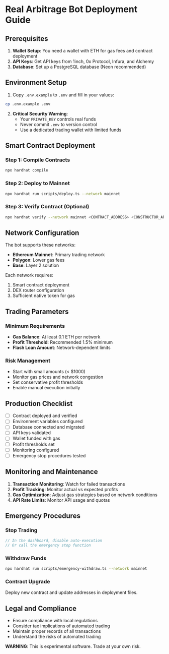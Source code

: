 
# Real Arbitrage Bot Deployment Guide

## Prerequisites

1. **Wallet Setup**: You need a wallet with ETH for gas fees and contract deployment
2. **API Keys**: Get API keys from 1inch, 0x Protocol, Infura, and Alchemy
3. **Database**: Set up a PostgreSQL database (Neon recommended)

## Environment Setup

1. Copy `.env.example` to `.env` and fill in your values:
```bash
cp .env.example .env
```

2. **Critical Security Warning**: 
   - Your `PRIVATE_KEY` controls real funds
   - Never commit `.env` to version control
   - Use a dedicated trading wallet with limited funds

## Smart Contract Deployment

### Step 1: Compile Contracts
```bash
npx hardhat compile
```

### Step 2: Deploy to Mainnet
```bash
npx hardhat run scripts/deploy.ts --network mainnet
```

### Step 3: Verify Contract (Optional)
```bash
npx hardhat verify --network mainnet <CONTRACT_ADDRESS> <CONSTRUCTOR_ARGS>
```

## Network Configuration

The bot supports these networks:
- **Ethereum Mainnet**: Primary trading network
- **Polygon**: Lower gas fees
- **Base**: Layer 2 solution

Each network requires:
1. Smart contract deployment
2. DEX router configuration
3. Sufficient native token for gas

## Trading Parameters

### Minimum Requirements
- **Gas Balance**: At least 0.1 ETH per network
- **Profit Threshold**: Recommended 1.5% minimum
- **Flash Loan Amount**: Network-dependent limits

### Risk Management
- Start with small amounts (< $1000)
- Monitor gas prices and network congestion
- Set conservative profit thresholds
- Enable manual execution initially

## Production Checklist

- [ ] Contract deployed and verified
- [ ] Environment variables configured
- [ ] Database connected and migrated
- [ ] API keys validated
- [ ] Wallet funded with gas
- [ ] Profit thresholds set
- [ ] Monitoring configured
- [ ] Emergency stop procedures tested

## Monitoring and Maintenance

1. **Transaction Monitoring**: Watch for failed transactions
2. **Profit Tracking**: Monitor actual vs expected profits
3. **Gas Optimization**: Adjust gas strategies based on network conditions
4. **API Rate Limits**: Monitor API usage and quotas

## Emergency Procedures

### Stop Trading
```javascript
// In the dashboard, disable auto-execution
// Or call the emergency stop function
```

### Withdraw Funds
```bash
npx hardhat run scripts/emergency-withdraw.ts --network mainnet
```

### Contract Upgrade
Deploy new contract and update addresses in deployment files.

## Legal and Compliance

- Ensure compliance with local regulations
- Consider tax implications of automated trading
- Maintain proper records of all transactions
- Understand the risks of automated trading

**WARNING**: This is experimental software. Trade at your own risk.
